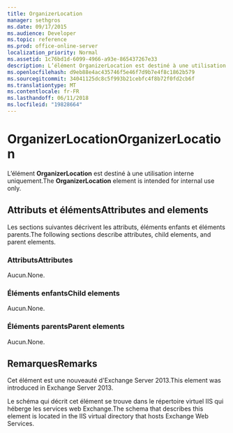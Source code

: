 ```yaml
---
title: OrganizerLocation
manager: sethgros
ms.date: 09/17/2015
ms.audience: Developer
ms.topic: reference
ms.prod: office-online-server
localization_priority: Normal
ms.assetid: 1c76bd1d-6099-4966-a93e-865437267e33
description: L’élément OrganizerLocation est destiné à une utilisation interne uniquement.
ms.openlocfilehash: d9eb88e4ac435746f5e46f7d9b7e4f8c1862b579
ms.sourcegitcommit: 34041125dc8c5f993b21cebfc4f8b72f0fd2cb6f
ms.translationtype: MT
ms.contentlocale: fr-FR
ms.lasthandoff: 06/11/2018
ms.locfileid: "19828664"
---
```

# <a name="organizerlocation"></a><span data-ttu-id="e0786-103">OrganizerLocation</span><span class="sxs-lookup"><span data-stu-id="e0786-103">OrganizerLocation</span></span>

<span data-ttu-id="e0786-104">L’élément **OrganizerLocation** est destiné à une utilisation interne uniquement.</span><span class="sxs-lookup"><span data-stu-id="e0786-104">The **OrganizerLocation** element is intended for internal use only.</span></span> 

## <a name="attributes-and-elements"></a><span data-ttu-id="e0786-105">Attributs et éléments</span><span class="sxs-lookup"><span data-stu-id="e0786-105">Attributes and elements</span></span>

<span data-ttu-id="e0786-106">Les sections suivantes décrivent les attributs, éléments enfants et éléments parents.</span><span class="sxs-lookup"><span data-stu-id="e0786-106">The following sections describe attributes, child elements, and parent elements.</span></span>
  
### <a name="attributes"></a><span data-ttu-id="e0786-107">Attributs</span><span class="sxs-lookup"><span data-stu-id="e0786-107">Attributes</span></span>

<span data-ttu-id="e0786-108">Aucun.</span><span class="sxs-lookup"><span data-stu-id="e0786-108">None.</span></span>
  
### <a name="child-elements"></a><span data-ttu-id="e0786-109">Éléments enfants</span><span class="sxs-lookup"><span data-stu-id="e0786-109">Child elements</span></span>

<span data-ttu-id="e0786-110">Aucun.</span><span class="sxs-lookup"><span data-stu-id="e0786-110">None.</span></span>
  
### <a name="parent-elements"></a><span data-ttu-id="e0786-111">Éléments parents</span><span class="sxs-lookup"><span data-stu-id="e0786-111">Parent elements</span></span>

<span data-ttu-id="e0786-112">Aucun.</span><span class="sxs-lookup"><span data-stu-id="e0786-112">None.</span></span>
  
## <a name="remarks"></a><span data-ttu-id="e0786-113">Remarques</span><span class="sxs-lookup"><span data-stu-id="e0786-113">Remarks</span></span>

<span data-ttu-id="e0786-114">Cet élément est une nouveauté d'Exchange Server 2013.</span><span class="sxs-lookup"><span data-stu-id="e0786-114">This element was introduced in Exchange Server 2013.</span></span>
  
<span data-ttu-id="e0786-115">Le schéma qui décrit cet élément se trouve dans le répertoire virtuel IIS qui héberge les services web Exchange.</span><span class="sxs-lookup"><span data-stu-id="e0786-115">The schema that describes this element is located in the IIS virtual directory that hosts Exchange Web Services.</span></span>
  

